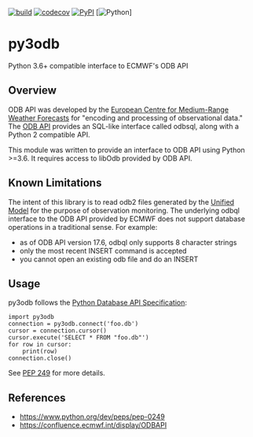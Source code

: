 [![build](https://img.shields.io/circleci/build/github/opus49/py3odb)](https://circleci.com/gh/opus49/py3odb)
[![codecov](https://img.shields.io/codecov/c/github/opus49/py3odb)](https://codecov.io/gh/opus49/py3odb)
[![PyPI](https://img.shields.io/pypi/v/py3odb?color=blue)](https://https://pypi.org/project/py3odb/)
[![Python](https://img.shields.io/pypi/pyversions/py3odb)]


# py3odb
Python 3.6+ compatible interface to ECMWF's ODB API


## Overview
ODB API was developed by the [European Centre for Medium-Range Weather Forecasts](https://www.ecmwf.int/) for "encoding and processing of observational data."  The [ODB API](https://confluence.ecmwf.int/display/ODBAPI) provides an SQL-like interface called odbsql, along with a Python 2 compatible API.  

This module was written to provide an interface to ODB API using Python >=3.6.  It requires access to libOdb provided by ODB API.


## Known Limitations
The intent of this library is to read odb2 files generated by the [Unified Model](https://www.metoffice.gov.uk/) for the purpose of observation monitoring.  The underlying odbql interface to the ODB API provided by ECMWF does not support database operations in a traditional sense.  For example:
* as of ODB API version 17.6, odbql only supports 8 character strings
* only the most recent INSERT command is accepted
* you cannot open an existing odb file and do an INSERT


## Usage
py3odb follows the [Python Database API Specification](https://www.python.org/dev/peps/pep-0249):

    import py3odb
    connection = py3odb.connect('foo.db')
    cursor = connection.cursor()
    cursor.execute('SELECT * FROM "foo.db"')
    for row in cursor:
        print(row)
    connection.close()

See [PEP 249](https://www.python.org/dev/peps/pep-0249) for more details.


## References
* https://www.python.org/dev/peps/pep-0249
* https://confluence.ecmwf.int/display/ODBAPI
